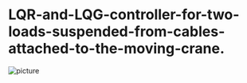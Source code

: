 # LQR-and-LQG-controller-for-two-loads-suspended-from-cables-attached-to-the-moving-crane.

![picture](https://user-images.githubusercontent.com/47286001/65082489-113aa300-d974-11e9-9ca5-ea6f0dd5b189.PNG)
